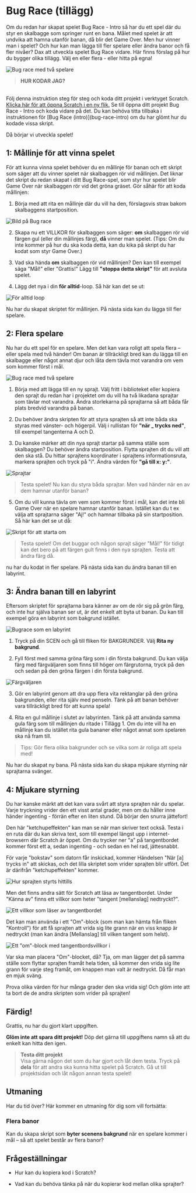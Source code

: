 # Bug Race (tillägg)

Om du redan har skapat spelet Bug Race - Intro så har du ett spel där du styr en skalbagge som springer runt en bana. Målet med spelet är att undvika att hamna utanför banan, då blir det Game Over. Men hur vinner man i spelet? Och hur kan man lägga till fler spelare eller ändra banor och få fler nivåer? Dax att utveckla spelet Bug Race vidare. Här finns förslag på hur du bygger olika tillägg. Välj en eller flera - eller hitta på egna! 

![Bug race med två spelare](image_2.png)

> **HUR KODAR JAG?** 
</br>
Följ denna instruktion steg för steg och koda ditt projekt i verktyget Scratch. <a href="https://scratch.mit.edu" target="_blank"> Klicka här för att öppna Scratch i en ny flik.</a> Se till öppna ditt projekt Bug Race - Intro och koda vidare på det. Du kan behöva titta tillbaka i instruktionen för [Bug Race (intro)](bug-race-intro) om du har glömt hur du kodade vissa skript.
</br>

  Då börjar vi utveckla spelet!

## 1: Mållinje för att vinna spelet

För att kunna vinna spelet behöver du en mållinje för banan och ett skript som säger att du vinner spelet när skalbaggen rör vid mållinjen. Det liknar det skript du redan skapat i ditt Bug Race-spel, som styr hur spelet blir Game Over när skalbaggen rör vid det gröna gräset. Gör såhär för att koda mållinjen:

1.  Börja med att rita en mållinje där du vill ha den, förslagsvis strax bakom skalbaggens startposition.

  ![Bild på Bug race](image_0.jpg)

2. Skapa nu ett VILLKOR för skalbaggen som säger: **om** skalbaggen rör vid färgen gul (eller din mållinjes färg), **då** vinner man spelet. (Tips: Om du inte kommer på hur du ska koda detta, kan du kika på skript du har kodat som styr Game Over.)

3. Vad ska hända **om** skalbaggen rör vid mållinjen? Den kan till exempel säga "Mål!" eller "Grattis!"
Lägg till **"stoppa detta skript"** för att avsluta spelet.

4. Lägg det nya i din **för alltid**-loop. Så här kan det se ut:

  ![För alltid loop](image_1.png)
  
Nu har du skapat skriptet för mållinjen.
På nästa sida kan du lägga till fler spelare.


## 2: Flera spelare

Nu har du ett spel för en spelare. Men det kan vara roligt att spela flera – eller spela med två händer! Om banan är tillräckligt bred kan du lägga till en skalbagge eller något annat djur och låta dem tävla mot varandra om vem som kommer först i mål.

![Bug race med två spelare](image_2.png)

1.  Börja med att lägga till en ny sprajt. Välj fritt i biblioteket eller kopiera den sprajt du redan har i projektet om du vill ha två likadana sprajtar som tävlar mot varandra. Ändra storlekarna på sprajtarna så att båda får plats bredvid varandra på banan.

3. Du behöver ändra skripten för att styra sprajten så att inte båda ska styras med vänster- och högerpil. Välj i rullistan för **"när _ trycks ned"**, till exempel tangenterna A och D.

4. Du kanske märker att din nya sprajt startar på samma ställe som skalbaggen? Du behöver ändra startposition. Flytta sprajten dit du vill att den ska stå. Du hittar sprajtens koordinater i sprajtens informationsruta, markera sprajten och tryck på "i". Ändra värden för **"gå till x: y:"**.

  ![Sprajtar](image_4.png)

> Testa spelet! Nu kan du styra båda sprajtar. Men vad händer när en av dem hamnar utanför banan?

5. Om du vill kunna tävla om vem som kommer först i mål, kan det inte bli Game Over när en spelare hamnar utanför banan. Istället kan du t ex välja att sprajtarna säger "Aj!" och hamnar tillbaka på sin startposition. Så här kan det se ut då:

  ![Skript för att starta om](image_5.png)

> Testa spelet! Om det buggar och någon sprajt säger "Mål!" för tidigt kan det bero på att färgen gult finns i den nya sprajten. Testa att ändra färg då.

nu har du kodat in fler spelare.
På nästa sida kan du ändra banan till en labyrint.

## 3: Ändra banan till en labyrint

Eftersom skriptet för sprajtarna bara känner av om de rör sig på grön färg, och inte hur själva banan ser ut, är det enkelt att byta ut banan. Du kan till exempel göra en labyrint som bakgrund istället.

![Bugrace som en labyrint](image_6.png)

1. Tryck på din SCEN och gå till fliken för BAKGRUNDER. Välj **Rita ny bakgrund**.

2. Fyll först med samma gröna färg som i din första bakgrund. Du kan välja färg med färgväljaren som finns till höger om färgrutorna, tryck på den och sedan på den gröna färgen i din första bakgrund.

  ![Färgväljaren](image_7.png)

3. Gör en labyrint genom att dra upp flera vita rektanglar på den gröna bakgrunden, eller rita själv med penseln. Tänk på att banan behöver vara tillräckligt bred för att kunna spela!

4. Rita en gul mållinje i slutet av labyrinten. Tänk på att använda samma gula färg som till mållinjen du ritade i Tillägg 1. Om du inte vill ha en mållinje kan du istället rita gula bananer eller något annat som spelaren ska nå fram till.

> Tips: Gör flera olika bakgrunder och se vilka som är roliga att spela med!

Nu har du skapat ny bana.
På nästa sida kan du skapa mjukare styrning när sprajtarna svänger.

## 4: Mjukare styrning

Du har kanske märkt att det kan vara svårt att styra sprajten när du spelar. Varje tryckning vrider den ett visst antal grader,
men om du håller inne händer ingenting - förrän efter en liten stund. Då börjar den snurra jättefort!

Den här "ketchupeffekten" kan man se när man skriver text också. Testa i en ruta där du kan skriva text, som till
exempel längst upp i internet-browsern där Scratch är öppet. Om du trycker ner "a" på tangentbordet kommer först ett a,
sedan ingenting - och sedan en hel rad, jättesnabbt.

För varje "bokstav" som datorn får inskickad, kommer Händelsen "När [a] trycks in" att skickas, och det lilla skriptet
som vrider sprajten blir utfört. Det är därifrån "ketchupeffekten" kommer.

![Hur sprajten styrts hittills](old_turning.png)

Men det finns andra sätt för Scratch att läsa av tangentbordet. Under "Känna av" finns ett villkor som heter
"tangent [mellanslag] nedtryckt?".

![Ett villkor som läser av tangentbordet](keypress.png)

Det kan man använda i ett "Om"-block (som man kan hämta från fliken "Kontroll")
för att få sprajten att vrida sig lite grann när en viss knapp är nedtryckt (man kan ändra [Mellanslag] till vilken
tangent som helst).

![Ett "om"-block med tangentbordsvillkor i](if_turning.png)

Var ska man placera "Om"-blocket, då? Tja, om man lägger det på samma ställe som flyttar sprajten framåt hela tiden,
så kommer den vrida sig lite grann för varje steg framåt, om knappen man valt är nedtryckt. Då får man en mjuk sväng.

Prova olika värden för hur många grader den ska vrida sig! Och glöm inte att ta bort de de andra skripten som vrider
på sprajten!

## Färdig!
Grattis, nu har du gjort klart uppgiften.

**Glöm inte att spara ditt projekt!** Döp det gärna till uppgiftens namn så att du enkelt kan hitta den igen.

> **Testa ditt projekt**  
Visa gärna någon det som du har gjort och låt dem testa. Tryck på **dela** för att andra ska kunna hitta spelet på Scratch. Gå ut till projektsidan och låt någon annan testa spelet!

## Utmaning
Har du tid över? Här kommer en utmaning för dig som vill fortsätta:

### Flera banor
Kan du skapa skript som **byter scenens bakgrund** när en spelare kommer i mål – så att spelet består av flera banor?

## Frågeställningar

* Hur kan du kopiera kod i Scratch?

* Vad kan du behöva tänka på när du kopierar kod mellan olika sprajter?
